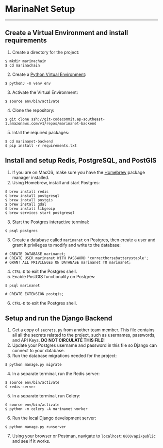 # MarinaNet Setup
___

## Create a Virtual Environment and install requirements
1. Create a directory for the project:
```
$ mkdir marinachain
$ cd marinachain
```
2. Create a [Python Virtual Environment](https://docs.python.org/3/library/venv.html):
```
$ python3 -m venv env
```
3. Activate the Virtual Environment:
```
$ source env/bin/activate
```
4. Clone the repository:
```
$ git clone ssh://git-codecommit.ap-southeast-1.amazonaws.com/v1/repos/marinanet-backend
```
5. Intall the required packages:
```
$ cd marinanet-backend
$ pip install -r requirements.txt
```

## Install and setup Redis, PostgreSQL, and PostGIS
1. If you are on MacOS, make sure you have the [Homebrew](https://brew.sh/) package manager installed.
2. Using Homebrew, install and start Postgres:
```
$ brew install redis
$ brew install postgresql
$ brew install postgis
$ brew install gdal
$ brew install libgeoip
$ brew services start postgresql
```
3. Start the Postgres interactive terminal:
```
$ psql postgres
```
3. Create a database called `marinanet` on Postgres, then create a user and grant it privileges to modify and write to the database:
```
# CREATE DATABASE marinanet;
# CREATE USER marinanet WITH PASSWORD 'correcthorsebatterystaple';
# GRANT ALL PRIVILEGES ON DATABASE marinanet TO marinanet;
```
4. `CTRL-D` to exit the Postgres shell.
5. Enable PostGIS functionality on Postgres:
```
$ psql marinanet

# CREATE EXTENSION postgis;
```
6. `CTRL-D` to exit the Postgres shell.

## Setup and run the Django Backend
1. Get a copy of `secrets.py` from another team member. This file contains all all the secrets related to the project, such as usernames, passwords, and API Keys. **DO NOT CIRCULATE THIS FILE!**
2. Update your Postgres username and password in this file so Django can connect to your database.
3. Run the database migrations needed for the project:
```
$ python manage.py migrate
```
4. In a separate terminal, run the Redis server:
```
$ source env/bin/activate
$ redis-server
```
5. In a separate terminal, run Celery:
```
$ source env/bin/activate
$ python -m celery -A marinanet worker
```
6. Run the local Django development server:
```
$ python manage.py runserver
```
7. Using your browser or Postman, navigate to `localhost:8000/api/public` and see if it works.

